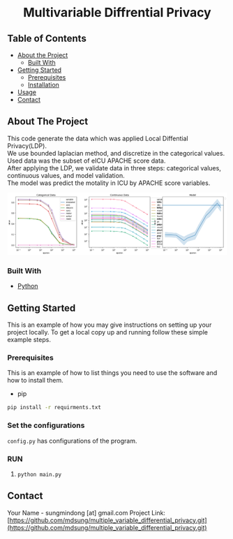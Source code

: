 
<!-- PROJECT LOGO -->
<br />
<p align="center">
  <h1 align="center">Multivariable Diffrential Privacy</h1>

<!-- TABLE OF CONTENTS -->
## Table of Contents
* [About the Project](#about-the-project)
  * [Built With](#built-with)
* [Getting Started](#getting-started)
  * [Prerequisites](#prerequisites)
  * [Installation](#installation)
* [Usage](#usage)
* [Contact](#contact)


<!-- ABOUT THE PROJECT -->
## About The Project
This code generate the data which was applied Local Diffential Privacy(LDP).  
We use bounded laplacian method, and discretize in the categorical values.   
Used data was the subset of eICU APACHE score data.  
After applying the LDP, we validate data in three steps: categorical values, continuous values, and model validation.  
The model was predict the motality in ICU by APACHE score variables.   

![img](./images/validation.png)

### Built With
* [Python](https://www.python.org)

<!-- GETTING STARTED -->
## Getting Started

This is an example of how you may give instructions on setting up your project locally.
To get a local copy up and running follow these simple example steps.

### Prerequisites
This is an example of how to list things you need to use the software and how to install them.
* pip
```sh
pip install -r requirments.txt
```

### Set the configurations
`config.py` has configurations of the program.

### RUN
1. `python main.py`


<!-- CONTACT -->
## Contact

Your Name - sungmindong [at] gmail.com
Project Link: [https://github.com/mdsung/multiple_variable_differential_privacy.git](https://github.com/mdsung/multiple_variable_differential_privacy.git)

